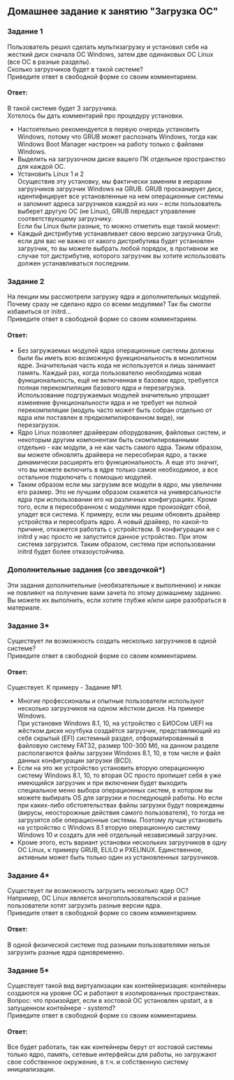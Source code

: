 ## Домашнее задание к занятию "Загрузка ОС"  

### Задание 1  
Пользователь решил сделать мультизагрузку и установил себе на жесткий диск сначала ОС Windows, затем две одинаковых ОС Linux (все ОС в разные разделы).  
Сколько загрузчиков будет в такой системе?  
Приведите ответ в свободной форме со своим комментарием.  

#### Ответ:  
В такой системе будет 3 загрузчика.  
Хотелось бы дать комментарий про процедуру установки.  
- Настоятельно рекомендуется в первую очередь установить Windows, потому что GRUB может распознать Windows, тогда как Windows Boot Manager настроен на работу только с файлами Windows.  
- Выделить на загрузочном диске вашего ПК отдельное пространство для каждой ОС.  
- Установить Linux 1 и 2  
Осуществив эту установку, мы фактически заменим в иерархии загрузчиков загрузчик Windows на GRUB. GRUB просканирует диск, идентифицирует все установленные на нем операционные системы и запомнит адреса загрузчиков каждой из них – если пользователь выберет другую ОС (не Linux), GRUB передаст управление соответствующему загрузчику.  
Если бы Linux были разные, то можно отметить еще такой момент:  
- Каждый дистрибутив устанавливает свою версию загрузчика Grub, если для вас не важно от какого дистрибутива будет установлен загрузчик, то вы можете выбрать любой порядок, в противном же случае тот дистрибутив, которого загрузчик вы хотите использовать должен устанавливаться последним.  

### Задание 2  
На лекции мы рассмотрели загрузку ядра и дополнительных модулей. Почему сразу не сделано ядро со всеми модулями? Так бы смогли избавиться от initrd...  
Приведите ответ в свободной форме со своим комментарием.  

#### Ответ:  
- Без загружаемых модулей ядра операционные системы должны были бы иметь всю возможную функциональность в монолитном ядре. Значительная часть кода не используется и лишь занимает память. Каждый раз, когда пользователю необходима новая функциональность, ещё не включенная в базовое ядро, требуется полная перекомпиляция базового ядра и перезагрузка. Использование подгружаемых модулей значительно упрощает изменение функциональности ядра и не требует ни полной перекомпиляции (модуль часто может быть собран отдельно от ядра или поставлен в предкомпилированном виде), ни перезагрузок.  
- Ядро Linux позволяет драйверам оборудования, файловых систем, и некоторым другим компонентам быть скомпилированными отдельно - как модули, а не как часть самого ядра. Таким образом, вы можете обновлять драйвера не пересобирая ядро, а также динамически расширять его функциональность. А еще это значит, что вы можете включить в ядре только самое необходимое, а все остальное подключать с помощью модулей. 
- Таким образом если мы загрузим все модули в ядро, мы увеличим его размер. Это не лучшим образом скажется на универсальности ядра при использовании его на различных конфигурациях. Кроме  того, если в пересобранном с модулями ядре произойдет сбой, упадет вся система. К примеру, если мы решим обновить драйвер устройства и пересобрать ядро. А новый драйвер, по какой-то причине, откажется работать с устройством. В конфигурации же с initrd у нас просто не запустится данное устройство. При этом система загрузится. Таким образом, система при использовании initrd будет более отказоустойчива.


### Дополнительные задания (со звездочкой*)  
Эти задания дополнительные (необязательные к выполнению) и никак не повлияют на получение вами зачета по этому домашнему заданию. Вы можете их выполнить, если хотите глубже и/или шире разобраться в материале.  

### Задание 3*  
Существует ли возможность создать несколько загрузчиков в одной системе?  
Приведите ответ в свободной форме со своим комментарием.  

#### Ответ:  
Существует. К примеру - Задание №1.
- Многие профессионалы и опытные пользователи используют несколько загрузчиков на одном жёстком диске. На примере Windows.  
При установке Windows 8.1, 10, на устройство с БИОСом UEFI на жёстком диске ноутбука создаётся загрузчик, представляющий из себя скрытый (EFI) системный раздел, отформатированный в файловую систему FAT32, размер 100-300 Мб, на данном разделе располагаются файлы загрузки Windows 8.1, 10, в том числе и файл данных конфигурации загрузки (BCD). 
- Если на это же устройство установить вторую операционную систему Windows 8.1, 10, то вторая ОС просто пропишет себя в уже имеющийся загрузчик и при включении будет выходить специальное меню выбора операционных систем, в котором вы можете выбирать OS для загрузки и последующей работы. 
Но если при каких-либо обстоятельствах файлы загрузки будут повреждены (вирусы, неосторожные действия самого пользователя), то тогда не загрузятся обе операционные системы. 
Поэтому лучше установить на устройство с Windows 8.1 вторую операционную систему Windows 10 и создать для неё отдельный независимый загрузчик.  
- Кроме этого, есть вариант установки нескольких загрузчиков в одну ОС Linux, к примеру GRUB, ELILO и PXELINUX. Единственное, активным может быть только один из установленных загрузчиков.  

### Задание 4*  
Существует ли возможность загрузить несколько ядер ОС?  
Например, ОС Linux является многопользовательской и разные пользователи хотят загрузить разные версии ядра.  
Приведите ответ в свободной форме со своим комментарием.  

#### Ответ:  
В одной физической системе под разными пользователями нельзя загрузить разные ядра одновременно.  

### Задание 5*  
Существует такой вид виртуализации как контейнеризация: контейнеры создаются на уровне ОС и работают в изолированных пространствах.  
Вопрос: что произойдет, если в хостовой ОС установлен upstart, а в запущенном контейнере - systemd?  
Приведите ответ в свободной форме со своим комментарием.  

#### Ответ:  
Все будет работать, так как контейнеры берут от хостовой системы только ядро, память, сетевые интерфейсы для работы, но загружают свое собственное окружение, в т.ч. и собственную систему инициализации.  
